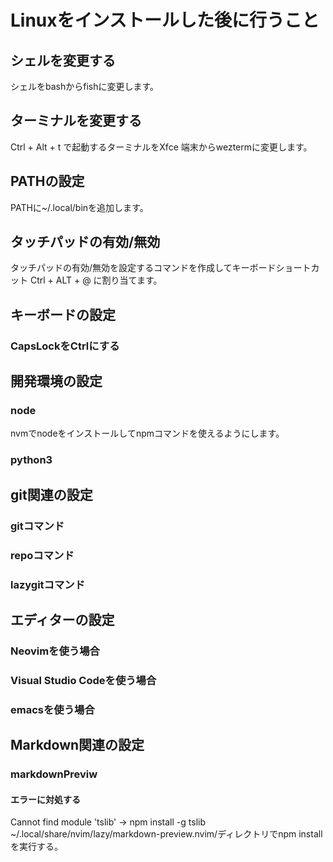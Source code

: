 # Linuxをインストールした後に行うこと

## シェルを変更する

シェルをbashからfishに変更します。

## ターミナルを変更する

Ctrl + Alt + t で起動するターミナルをXfce 端末からweztermに変更します。

## PATHの設定

PATHに~/.local/binを追加します。

## タッチパッドの有効/無効

タッチパッドの有効/無効を設定するコマンドを作成してキーボードショートカット Ctrl + ALT + @ に割り当てます。

## キーボードの設定

### CapsLockをCtrlにする

## 開発環境の設定

### node

nvmでnodeをインストールしてnpmコマンドを使えるようにします。

### python3

## git関連の設定

### gitコマンド

### repoコマンド

### lazygitコマンド

## エディターの設定

### Neovimを使う場合

### Visual Studio Codeを使う場合

### emacsを使う場合

## Markdown関連の設定

### markdownPreviw

#### エラーに対処する

Cannot find module 'tslib' -> npm install -g tslib
~/.local/share/nvim/lazy/markdown-preview.nvim/ディレクトリでnpm installを実行する。
